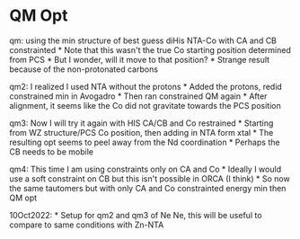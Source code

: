 # QM Opt

qm: using the min structure of best guess diHis NTA-Co with CA and CB constrainted
    * Note that this wasn't the true Co starting position determined from PCS
    * But I wonder, will it move to that position?
    * Strange result because of the non-protonated carbons

qm2: I realized I used NTA without the protons
    * Added the protons, redid constrained min in Avogadro
    * Then ran constrained QM again
    * After alignment, it seems like the Co did not gravitate towards the PCS position

qm3: Now I will try it again with HIS CA/CB and Co restrained 
    * Starting from WZ structure/PCS Co position, then adding in NTA form xtal
    * The resulting opt seems to peel away from the Nd coordination
        * Perhaps the CB needs to be mobile

qm4: This time I am using constraints only on CA and Co
    * Ideally I would use a soft constraint on CB but this isn't possible in ORCA (I think)
    * So now the same tautomers but with only CA and Co constrainted energy min then QM opt

10Oct2022:
    * Setup for qm2 and qm3 of Ne Ne, this will be useful to compare to same conditions with Zn-NTA 
